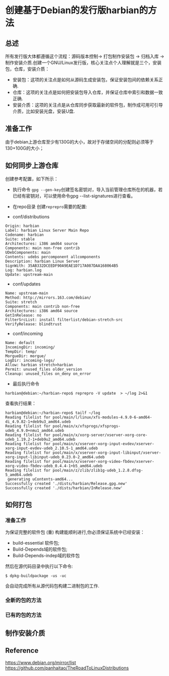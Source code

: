 # 创建基于Debian的发行版harbian的方法 

## 总述 

所有发行版大体都遵循这个流程：源码版本控制-> 打包制作安装包 -> 归档入库 -> 制作安装介质.创建一个GNU/Linux发行版，核心关注点个人理解就是三个，安装包，仓库，安装介质：

* 安装包：这项的关注点是如何从源码生成安装包，保证安装包间的依赖关系正确.
* 仓库：这项的关注点是如何把安装包导入仓库，并保证仓库中索引和数据一致正确.
* 安装介质：这项的关注点是从仓库同步获取最新的软件包，制作成可用可引导介质，比如安装光盘，安装U盘.


## 准备工作 
由于debian上游仓库至少有130G的大小，故对于存储空间的分配则必须等于130+100G的大小；

## 如何同步上游仓库

创建参考配置，如下所示：

* 执行命令 `gpg --gen-key`创建签名密钥对，导入当前管理仓库所在的机器，若已经有密钥对，可以使用命令gpg --list-signatures进行查看。 
* 在repo目录 创建`reprepro`需要的配置:  

* conf/distributions

```
Origin: harbian
Label: harbian Linux Server Main Repo
Codename: harbian
Suite: stable
Architectures: i386 amd64 source
Components: main non-free contrib
UDebComponents: main
Contents: udebs percomponent allcomponents
Description: harbian Linux Server 
SignWith: 35AB332DCEEDF90A9EAE1D717A087DAA168064B5
Log: harbian.log
Update: upstream-main
```

* conf/updates

```
Name: upstream-main
Method: http://mirrors.163.com/debian/
Suite: stretch
Components: main contrib non-free
Architectures: i386 amd64 source
GetInRelease: no
FilterSrcList: install filterlist/debian-stretch-src
VerifyRelease: blindtrust
```

* conf/incoming

```
Name: default
IncomingDir: incoming/
TempDir: temp/
MorgueDir: morgue/
LogDir: incoming-logs/
Allow: harbian stretch>harbian
Permit: unused_files older_version
Cleanup: unused_files on_deny on_error
```

* 最后执行命令 
```
harbian@debian:~/harbian-repo$ reprepro -V update  > ~/log 2>&1
```

查看执行结果：
```
harbian@debian:~/harbian-repo$ tailf ~/log 
Reading filelist for pool/main/l/linux/xfs-modules-4.9.0-6-amd64-di_4.9.82-1+deb9u3_amd64.udeb
Reading filelist for pool/main/x/xfsprogs/xfsprogs-udeb_4.9.0+nmu1_amd64.udeb
Reading filelist for pool/main/x/xorg-server/xserver-xorg-core-udeb_1.19.2-1+deb9u2_amd64.udeb
Reading filelist for pool/main/x/xserver-xorg-input-evdev/xserver-xorg-input-evdev-udeb_2.10.5-1_amd64.udeb
Reading filelist for pool/main/x/xserver-xorg-input-libinput/xserver-xorg-input-libinput-udeb_0.23.0-2_amd64.udeb
Reading filelist for pool/main/x/xserver-xorg-video-fbdev/xserver-xorg-video-fbdev-udeb_0.4.4-1+b5_amd64.udeb
Reading filelist for pool/main/z/zlib/zlib1g-udeb_1.2.8.dfsg-5_amd64.udeb
 generating uContents-amd64...
Successfully created './dists/harbian/Release.gpg.new'
Successfully created './dists/harbian/InRelease.new'
```


## 如何打包

### 准备工作  
为保证完整的软件包 (重) 构建能顺利进行,你必须保证系统中已经安装： 

* build-essential 软件包;  
* Build-Depends域的软件包;  
* Build-Depends-indep域的软件包  

然后在源代码目录中执行以下命令:
```
$ dpkg-buildpackage -us -uc
``` 
会自动完成所有从源代码包构建二进制包的工作.

### 全新的包的方法 

### 已有的包的方法 

## 制作安装介质 


## Reference  

https://www.debian.org/mirror/list  
https://github.com/panhaitao/TheRoadToLinuxDistributions  

